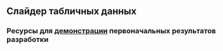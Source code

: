 ## Слайдер табличных данных
### Ресурсы для [демонстрации](http://slesareva-gala.github.io/tabulardataslider/) первоначальных результатов разработки
